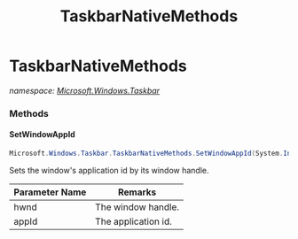 ﻿---
title: TaskbarNativeMethods
---

# TaskbarNativeMethods
_namespace: [Microsoft.Windows.Taskbar](N-Microsoft.Windows.Taskbar.html)_



### Methods

#### SetWindowAppId
```csharp
Microsoft.Windows.Taskbar.TaskbarNativeMethods.SetWindowAppId(System.IntPtr,System.String)
```
Sets the window's application id by its window handle.

|Parameter Name|Remarks|
|--------------|-------|
|hwnd|The window handle.|
|appId|The application id.|





